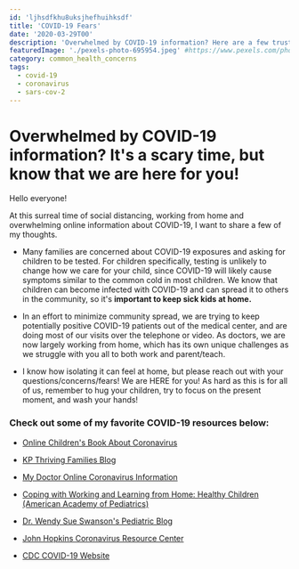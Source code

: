 ```yaml
---
id: 'ljhsdfkhu8uksjhefhuihksdf' 
title: 'COVID-19 Fears'
date: '2020-03-29T00'
description: 'Overwhelmed by COVID-19 information? Here are a few trusted sources specifically geared towards children.'
featuredImage: './pexels-photo-695954.jpeg' #https://www.pexels.com/photo/boy-wearing-surgical-mask-695954/
category: common_health_concerns
tags:
  - covid-19
  - coronavirus
  - sars-cov-2
---
```


# Overwhelmed by COVID-19 information? It's a scary time, but know that we are here for you!

Hello everyone!  

At this surreal time of social distancing, working from home and overwhelming online information about COVID-19, I want to share a few of my thoughts. 

* Many families are concerned about COVID-19 exposures and asking for children to be tested. For children specifically, testing is unlikely to change how we care for your child, since COVID-19 will likely cause symptoms similar to the common cold in most children. We know that children can become infected with COVID-19 and can spread it to others in the community, so it's **important to keep sick kids at home.** 

* In an effort to minimize community spread, we are trying to keep potentially positive COVID-19 patients out of the medical center, and are doing most of our visits over the telephone or video. As doctors, we are now largely working from home, which has its own unique challenges as we struggle with you all to both work and parent/teach. 

* I know how isolating it can feel at home, but please reach out with your questions/concerns/fears! We are HERE for you! As hard as this is for all of us, remember to hug your children, try to focus on the present moment, and wash your hands!

### Check out some of my favorite COVID-19 resources below:

* [Online Children's Book About Coronavirus](https://wpg-assets.s3.us-east-1.amazonaws.com/pdf/coronavirus.pdf?utm_source=newsletter&utm_medium=email&utm_campaign=20200417&ts=20200417)

* [KP Thriving Families Blog](https://kpthrivingfamilies.org/pediatricsblog/protecting-your-family-from-covid-19-coronavirus/)

* [My Doctor Online Coronavirus Information](https://mydoctor.kaiserpermanente.org/covid-19/)

* [Coping with Working and Learning from Home: Healthy Children (American Academy of Pediatrics)](https://healthychildren.org/English/health-issues/conditions/chest-lungs/Pages/Working-and-Learning-from-Home-During-the-COVID-19-Outbreak.aspx)

* [Dr. Wendy Sue Swanson's Pediatric Blog](https://www.wendysueswanson.com/covid19-q-a-the-cost-of-covid19-especially-for-children/) 

* [John Hopkins Coronavirus Resource Center](https://coronavirus.jhu.edu/)

* [CDC COVID-19 Website](https://www.cdc.gov/coronavirus/2019-ncov/index.html)
